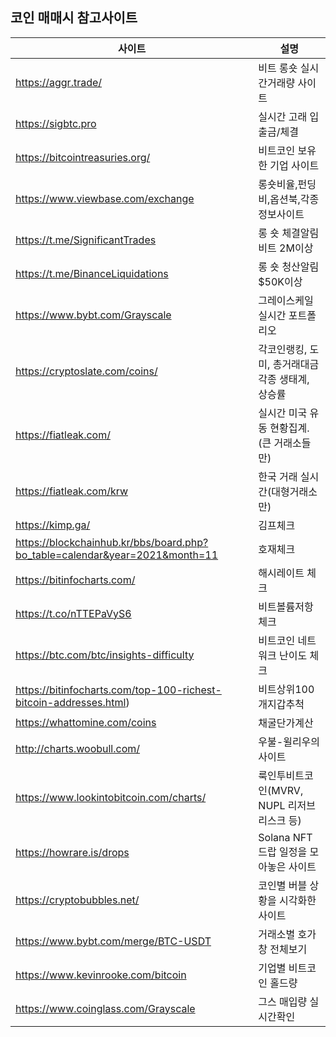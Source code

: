 ## 코인 매매시 참고사이트



| 사이트                                                       | 설명                                             |
| ------------------------------------------------------------ | ------------------------------------------------ |
| https://aggr.trade/                                          | 비트 롱숏 실시간거래량 사이트                    |
| https://sigbtc.pro                                           | 실시간 고래 입출금/체결                          |
| https://bitcointreasuries.org/                               | 비트코인 보유한 기업 사이트                      |
| https://www.viewbase.com/exchange                            | 롱숏비율,펀딩비,옵션북,각종 정보사이트           |
| https://t.me/SignificantTrades                               | 롱 숏 체결알림 비트 2M이상                       |
| https://t.me/BinanceLiquidations                             | 롱 숏 청산알림 $50K이상                          |
| https://www.bybt.com/Grayscale                               | 그레이스케일 실시간 포트폴리오                   |
| https://cryptoslate.com/coins/                               | 각코인랭킹, 도미, 총거래대금 각종 생태계, 상승률 |
| https://fiatleak.com/                                        | 실시간 미국 유동 현황집계.(큰 거래소들만)        |
| https://fiatleak.com/krw                                     | 한국 거래 실시간(대형거래소만)                   |
| https://kimp.ga/                                             | 김프체크                                         |
| https://blockchainhub.kr/bbs/board.php?bo_table=calendar&year=2021&month=11 | 호재체크                                         |
| https://bitinfocharts.com/                                   | 해시레이트 체크                                  |
| https://t.co/nTTEPaVyS6                                      | 비트볼륨저항체크                                 |
| https://btc.com/btc/insights-difficulty                      | 비트코인 네트워크 난이도 체크                    |
| https://bitinfocharts.com/top-100-richest-bitcoin-addresses.html) | 비트상위100개지갑추척                            |
| https://whattomine.com/coins                                 | 채굴단가계산                                     |
| http://charts.woobull.com/                                   | 우불-윌리우의 사이트                             |
| https://www.lookintobitcoin.com/charts/                      | 룩인투비트코인(MVRV, NUPL 리저브리스크 등)       |
| https://howrare.is/drops                                     | Solana NFT 드랍 일정을 모아놓은 사이트           |
| https://cryptobubbles.net/                                   | 코인별 버블 상황을 시각화한 사이트               |
| https://www.bybt.com/merge/BTC-USDT                          | 거래소별 호가창 전체보기                         |
| https://www.kevinrooke.com/bitcoin                           | 기업별 비트코인 홀드량                           |
| https://www.coinglass.com/Grayscale                          | 그스 매입량 실시간확인                           |

